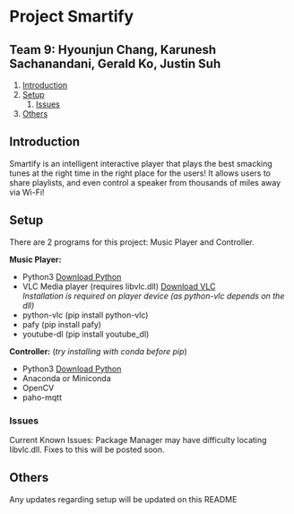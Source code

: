 # Project Smartify

## Team 9: Hyounjun Chang, Karunesh Sachanandani, Gerald Ko, Justin Suh

1. [Introduction](#introduction)
2. [Setup](#paragraph1)
    1. [Issues](#subparagraph1)
3. [Others](#paragraph2)

## Introduction <a name="introduction"></a>
Smartify is an intelligent interactive player that plays the best smacking tunes at the right time in the right place for the users! It allows users to share playlists, and even control a speaker from thousands of miles away via Wi-Fi!

## Setup <a name="paragraph1"></a>
There are 2 programs for this project: Music Player and Controller. 

**Music Player:**
- Python3 [Download Python](https://www.python.org/downloads/)
- VLC Media player (requires libvlc.dll) [Download VLC](https://www.videolan.org/vlc/)  
*Installation is required on player device (as python-vlc depends on the dll)*
- python-vlc (pip install python-vlc)
- pafy (pip install pafy)
- youtube-dl (pip install youtube_dl)

**Controller:** (*try installing with conda before pip*)
- Python3 [Download Python](https://www.python.org/downloads/)
- Anaconda or Miniconda 
- OpenCV 
- paho-mqtt

### Issues <a name="subparagraph1"></a>
Current Known Issues:
Package Manager may have difficulty locating libvlc.dll. Fixes to this will be posted soon.


## Others <a name="paragraph2"></a>
Any updates regarding setup will be updated on this README
